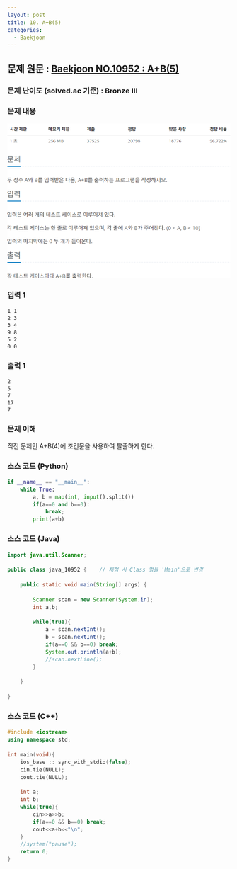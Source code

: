 ```yaml
---
layout: post
title: 10. A+B(5)
categories:
  - Baekjoon
---
```


## 문제 원문 : [Baekjoon NO.10952 : A+B(5)](https://www.acmicpc.net/problem/10952)  

### 문제 난이도 (solved.ac 기준) : Bronze III  

### 문제 내용
![10951_A+B_5](/assets/images/Baekjoon/10952_A+B_5.PNG)  

### 입력 1
```
1 1
2 3
3 4
9 8
5 2
0 0
```
### 출력 1
```
2
5
7
17
7
```  

### 문제 이해
직전 문제인 A+B(4)에 조건문을 사용하여 탈출하게 한다.  

### 소스 코드 (Python)
```python
if __name__ == "__main__":
    while True:
        a, b = map(int, input().split())
        if(a==0 and b==0):
            break;
        print(a+b)
```  


### 소스 코드 (Java)
```java
import java.util.Scanner;

public class java_10952 {    // 채점 시 Class 명을 'Main'으로 변경

    public static void main(String[] args) {
        
        Scanner scan = new Scanner(System.in);
        int a,b;

        while(true){
            a = scan.nextInt();
            b = scan.nextInt();
            if(a==0 && b==0) break;
            System.out.println(a+b);
            //scan.nextLine();
        }
        
    }
    
}
```  

### 소스 코드 (C++)

```cpp
#include <iostream>
using namespace std;

int main(void){
    ios_base :: sync_with_stdio(false);
    cin.tie(NULL);
    cout.tie(NULL);

    int a;
    int b;
    while(true){
        cin>>a>>b;
        if(a==0 && b==0) break;
        cout<<a+b<<"\n";
    }
    //system("pause");
    return 0;
}
```

